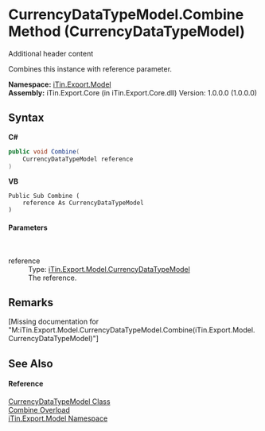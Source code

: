 # CurrencyDataTypeModel.Combine Method (CurrencyDataTypeModel)
Additional header content 

Combines this instance with reference parameter.

**Namespace:**&nbsp;<a href="N_iTin_Export_Model">iTin.Export.Model</a><br />**Assembly:**&nbsp;iTin.Export.Core (in iTin.Export.Core.dll) Version: 1.0.0.0 (1.0.0.0)

## Syntax

**C#**<br />
``` C#
public void Combine(
	CurrencyDataTypeModel reference
)
```

**VB**<br />
``` VB
Public Sub Combine ( 
	reference As CurrencyDataTypeModel
)
```


#### Parameters
&nbsp;<dl><dt>reference</dt><dd>Type: <a href="T_iTin_Export_Model_CurrencyDataTypeModel">iTin.Export.Model.CurrencyDataTypeModel</a><br />The reference.</dd></dl>

## Remarks
\[Missing <remarks> documentation for "M:iTin.Export.Model.CurrencyDataTypeModel.Combine(iTin.Export.Model.CurrencyDataTypeModel)"\]

## See Also


#### Reference
<a href="T_iTin_Export_Model_CurrencyDataTypeModel">CurrencyDataTypeModel Class</a><br /><a href="Overload_iTin_Export_Model_CurrencyDataTypeModel_Combine">Combine Overload</a><br /><a href="N_iTin_Export_Model">iTin.Export.Model Namespace</a><br />